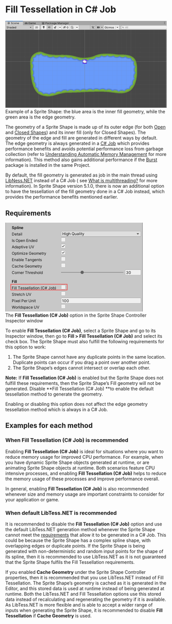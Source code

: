 # Fill Tessellation in C# Job

![](images/spriteshape-filltess-example.png)<br/>Example of a Sprite Shape: the blue area is the inner fill geometry,
while the green area is the edge geometry.

The geometry of a Sprite Shape is made up of its outer edge (for
both [Open](https://docs.unity3d.com/Packages/com.unity.2d.spriteshape@5.0/manual/SSProfile.html#open-shape)
and [Closed Shapes](https://docs.unity3d.com/Packages/com.unity.2d.spriteshape@5.0/manual/SSProfile.html#closed-shape))
and its inner fill (only for Closed Shapes). The geometry of the edge and fill are generated in different ways by
default. The edge geometry is always generated in a [C# Job](https://docs.unity3d.com/Manual/JobSystemOverview.html)
which provides performance benefits and avoids potential performance loss from garbage collection (refer
to [Understanding Automatic Memory Management](https://docs.unity3d.com/Manual/UnderstandingAutomaticMemoryManagement.html)
for more information). This method also gains additional performance if
the [Burst](https://docs.unity3d.com/Packages/com.unity.burst@latest) package is installed in the same Project.

By default, the fill geometry is generated as job in the main thread
using [LibNess.NET](https://github.com/speps/LibTessDotNet) instead of a C# Job  (
see [What is multithreading?](https://docs.unity3d.com/Manual/JobSystemMultithreading.html) for more information). In
Sprite Shape version 5.1.0, there is now an additional option to have the tessellation of the fill geometry done in a C#
Job instead, which provides the performance benefits mentioned earlier.

## Requirements

![](images/spriteshape-filltess-option.png)<br/>The **Fill Tessellation (C# Job)** option in the Sprite Shape Controller
Inspector window

To enable **Fill Tessellation (C# Job)**, select a Sprite Shape and go to its Inspector window, then go to **Fill > Fill
Tessellation (C# Job)** and select its check box. The Sprite Shape must also fulfill the following requirements for this
option to work:

1. The Sprite Shape cannot have any duplicate points in the same location. Duplicate points can occur if you drag a
   point over another point.
2. The Sprite Shape’s edges cannot intersect or overlap each other.

**Note:** If **Fill Tessellation (C# Job)** is enabled but the Sprite Shape does not fulfill these requirements, then
the Sprite Shape’s Fill geometry will not be generated. Disable **Fill Tessellation (C# Job) **to enable the default
tessellation method to generate the geometry.

Enabling or disabling this option does not affect the edge geometry tessellation method which is always in a C# Job.

## Examples for each method

### When Fill Tessellation (C# Job) is recommended

Enabling **Fill Tessellation (C# Job)** is ideal for situations where you want to reduce memory usage for improved CPU
performance. For example, when you have dynamic Sprite Shape objects generated at runtime, or are animating Sprite Shape
objects at runtime. Both scenarios feature CPU intensive processes, and enabling **Fill Tessellation (C# Job)** helps to
reduce the memory usage of these processes and improve performance overall.

In general, enabling **Fill Tessellation (C# Job)** is also recommended whenever size and memory usage are important
constraints to consider for your application or game.

### When default LibTess.NET is recommended

It is recommended to disable the **Fill Tessellation (C# Job)** option and use the default LibTess.NET generation method
whenever the Sprite Shape cannot meet the [requirements](#heading=h.zasaclenlv3i) that allow it to be generated in a C#
Job. This could be because the Sprite Shape has a complex spline shape, with overlapping edges or duplicate points. If
the Sprite Shape is being generated with non-deterministic and random input points for the shape of its spline, then it
is recommended to use LibTess.NET as it is not guaranteed that the Sprite Shape fulfils the Fill Tessellation
requirements.

If you enabled **Cache Geometry** under the Sprite Shape Controller properties, then it is recommended that you use
LibTess.NET instead of Fill Tessellation. The Sprite Shape’s geometry is cached as it is generated in the Editor, and
this stored data is used at runtime instead of being generated at runtime. Both the LibTess.NET and Fill Tessellation
options use this stored data instead of recalculating and regenerating the geometry if it is available. As LibTess.NET
is more flexible and is able to accept a wider range of inputs when generating the Sprite Shape, it is recommended to
disable **Fill Tessellation** if **Cache Geometry** is used.
